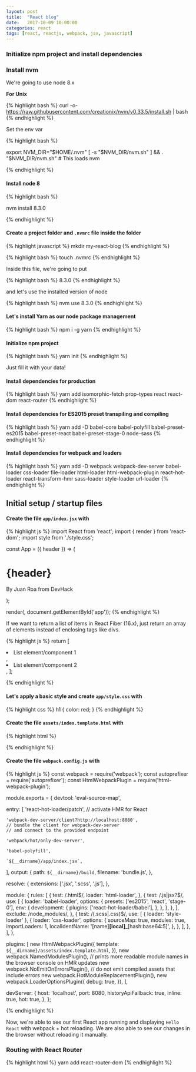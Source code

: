 ```yaml
---
layout: post
title:  "React blog"
date:   2017-10-09 10:00:00
categories: react
tags: [react, reactjs, webpack, jsx, javascript]
---
```


### Initialize npm project and install dependencies

### Install nvm

We're going to use node 8.x

**For Unix**

{% highlight bash %}
curl -o- https://raw.githubusercontent.com/creationix/nvm/v0.33.5/install.sh | bash
{% endhighlight %}

Set the env var

{% highlight bash %}

export NVM_DIR="$HOME/.nvm"
[ -s "$NVM_DIR/nvm.sh" ] && . "$NVM_DIR/nvm.sh" # This loads nvm

{% endhighlight %}

#### Install node 8

{% highlight bash %}

nvm install 8.3.0

{% endhighlight %}

#### Create a project folder and `.nvmrc` file inside the folder

{% highlight javascript %}
mkdir my-react-blog
{% endhighlight %}


{% highlight bash %}
touch .nvmrc
{% endhighlight %}

Inside this file, we're going to put

{% highlight bash %}
8.3.0
{% endhighlight %}

and let's use the installed version of node

{% highlight bash %}
nvm use 8.3.0
{% endhighlight %}

#### Let's install Yarn as our node package management

{% highlight bash %}
npm i -g yarn
{% endhighlight %}

#### Initialize npm project

{% highlight bash %}
yarn init
{% endhighlight %}

Just fill it with your data!

#### Install dependencies for production

{% highlight bash %}
yarn add isomorphic-fetch prop-types react react-dom react-router
{% endhighlight %}

#### Install dependencies for ES2015 preset transpiling and compiling

{% highlight bash %}
yarn add -D babel-core babel-polyfill babel-preset-es2015 babel-preset-react babel-preset-stage-0 node-sass
{% endhighlight %}

#### Install dependencies for webpack and loaders

{% highlight bash %}
yarn add -D webpack webpack-dev-server babel-loader css-loader file-loader html-loader html-webpack-plugin react-hot-loader react-transform-hmr sass-loader style-loader url-loader
{% endhighlight %}

## Initial setup / startup files

#### Create the file `app/index.jsx` with

{% highlight js %}
import React from 'react';
import { render } from 'react-dom';
import style from './style.css';

const App = ({ header }) => (
  <div>
    <h1>{header}</h1>
    <p>By Juan Roa from DevHack</p>
  </div>
);

render(<App header="Hello React!" />, document.getElementById('app'));
{% endhighlight %}

If we want to return a list of items in React Fiber (16.x), just return an array of elements instead of enclosing tags like divs.

{% highlight js %}
return [
  <li key="A">List element/component 1</li>,
  <li key="B">List element/component 2</li>,
];

{% endhighlight %}

#### Let's apply a basic style and create `app/style.css` with

{% highlight css %}
h1 {
  color: red;
}
{% endhighlight %}

#### Create the file `assets/index.template.html` with

{% highlight html %}
<!DOCTYPE html>
<html lang="es">
  <head>
    <meta charset="utf-8">
    <meta http-equiv="X-UA-Compatible" content="IE=edge">
    <meta name="viewport" content="width=device-width, initial-scale=1">
    <title>React Blog</title>
  </head>
  <body>
  <div id="app"></div>
  </body>
</html>
{% endhighlight %}

#### Create the file `webpack.config.js` with

{% highlight js %}
const webpack = require('webpack');
const autoprefixer = require('autoprefixer');
const HtmlWebpackPlugin = require('html-webpack-plugin');

module.exports = {
  devtool: 'eval-source-map',

  entry: [
    'react-hot-loader/patch',
    // activate HMR for React

    'webpack-dev-server/client?http://localhost:8080',
    // bundle the client for webpack-dev-server
    // and connect to the provided endpoint

    'webpack/hot/only-dev-server',

    'babel-polyfill',

    `${__dirname}/app/index.jsx`,
  ],
  output: {
    path: `${__dirname}/build`,
    filename: 'bundle.js',
  },

  resolve: {
    extensions: ['.jsx', '.scss', '.js'],
  },

  module: {
    rules: [
      {
        test: /\.html$/,
        loader: 'html-loader',
      },
      {
        test: /\.js|jsx?$/,
        use: [
          {
            loader: 'babel-loader',
            options:
            {
              presets: ['es2015', 'react', 'stage-0'],
              env: {
                development: {
                  plugins: ['react-hot-loader/babel'],
                },
              },
            },
          },
        ],
        exclude: /node_modules/,
      },
      {
        test: /(\.scss|\.css)$/,
        use: [
          { loader: 'style-loader' },
          {
            loader: 'css-loader',
            options:
            {
              sourceMap: true,
              modules: true,
              importLoaders: 1,
              localIdentName: '[name]__[local]___[hash:base64:5]',
            },
          },
        ],
      },
    ],
  },

  plugins: [
    new HtmlWebpackPlugin({
      template: `${__dirname}/assets/index.template.html`,
    }),
    new webpack.NamedModulesPlugin(),
    // prints more readable module names in the browser console on HMR updates
    new webpack.NoEmitOnErrorsPlugin(),
    // do not emit compiled assets that include errors
    new webpack.HotModuleReplacementPlugin(),
    new webpack.LoaderOptionsPlugin({
      debug: true,
    }),
  ],

  devServer: {
    host: 'localhost',
    port: 8080,
    historyApiFallback: true,
    inline: true,
    hot: true,
  },
};

{% endhighlight %}

Now, we're able to see our first React app running and displaying `Hello React` with webpack + hot reloading. We are also able to see our changes in the browser without reloading it manually.

### Routing with React Router

{% highlight html %}
yarn add react-router-dom
{% endhighlight %}
